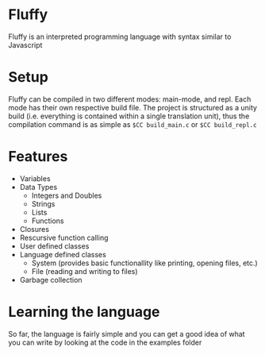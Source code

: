 # Fluffy

Fluffy is an interpreted programming language with syntax similar to Javascript

# Setup

Fluffy can be compiled in two different modes: main-mode, and repl. Each mode has
their own respective build file. The project is structured as a unity build (i.e.
everything is contained within a single translation unit), thus the compilation
command is as simple as `$CC build_main.c` or `$CC build_repl.c`

# Features

* Variables
* Data Types
  * Integers and Doubles
  * Strings
  * Lists
  * Functions
* Closures
* Rescursive function calling
* User defined classes
* Language defined classes
  * System (provides basic functionallity like printing, opening files, etc.)
  * File (reading and writing to files)
* Garbage collection  


# Learning the language

So far, the language is fairly simple and you can get a good idea of what you
can write by looking at the code in the examples folder

